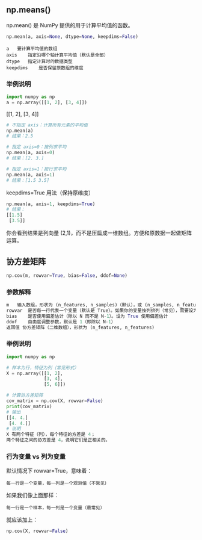 ## np.means()
np.mean() 是 NumPy 提供的用于计算平均值的函数。
```python
np.mean(a, axis=None, dtype=None, keepdims=False)
```
```
a	要计算平均值的数组
axis	指定沿哪个轴计算平均值（默认是全部）
dtype	指定计算时的数据类型
keepdims	是否保留原数组的维度
```

### 举例说明

```python
import numpy as np
a = np.array([[1, 2], [3, 4]])
```
[[1, 2], 
 [3, 4]]
```python
# 不指定 axis：计算所有元素的平均值
np.mean(a)
# 结果：2.5

# 指定 axis=0：按列求平均
np.mean(a, axis=0)
# 结果：[2. 3.]

# 指定 axis=1：按行求平均
np.mean(a, axis=1)
# 结果：[1.5 3.5]
```
keepdims=True 用法（保持原维度）
```python
np.mean(a, axis=1, keepdims=True)
# 结果：
[[1.5]
 [3.5]]
```
你会看到结果是列向量 (2,1)，而不是压扁成一维数组。方便和原数据一起做矩阵运算。

## 协方差矩阵

```python
np.cov(m, rowvar=True, bias=False, ddof=None)
```

### 参数解释

```python
m	输入数组，形状为 (n_features, n_samples)（默认），或 (n_samples, n_features) 配合 rowvar=False
rowvar	是否每一行代表一个变量（默认是 True）。如果你的变量按列排列（常见），需要设为 False
bias	是否使用偏差估计（除以 N 而不是 N-1）。设为 True 使用偏差估计
ddof	自由度调整参数，默认是 1（即除以 N-1）
返回值	协方差矩阵（二维数组），形状为 (n_features, n_features)
```

### 举例说明

```python
import numpy as np

# 样本为行，特征为列（常见形式）
X = np.array([[1, 2],
              [3, 4],
              [5, 6]])

# 计算协方差矩阵
cov_matrix = np.cov(X, rowvar=False)
print(cov_matrix)
# 输出
[[4. 4.]
 [4. 4.]]
# 说明
X 有两个特征（列），每个特征的方差是 4；
两个特征之间的协方差是 4，说明它们是正相关的。
```

### 行为变量 vs 列为变量

默认情况下 rowvar=True，意味着：
```
每一行是一个变量，每一列是一个观测值（不常见）
```
如果我们像上面那样：
```
每一行是一个样本，每一列是一个变量（最常见）
```
就应该加上：
```python
np.cov(X, rowvar=False)
```
